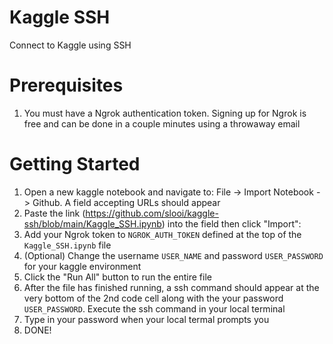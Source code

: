 # Kaggle SSH
Connect to Kaggle using SSH

# Prerequisites
1) You must have a Ngrok authentication token. Signing up for Ngrok is free and can be done in a couple minutes using a throwaway email

# Getting Started
1) Open a new kaggle notebook and navigate to: File -> Import Notebook -> Github. A field accepting URLs should appear
2) Paste the link (https://github.com/slooi/kaggle-ssh/blob/main/Kaggle_SSH.ipynb) into the field then click "Import": 
3) Add your Ngrok token to `NGROK_AUTH_TOKEN` defined at the top of the `Kaggle_SSH.ipynb` file
4) (Optional) Change the username `USER_NAME` and password `USER_PASSWORD` for your kaggle environment
5) Click the "Run All" button to run the entire file
6) After the file has finished running, a ssh command should appear at the very bottom of the 2nd code cell along with the your password `USER_PASSWORD`. Execute the ssh command in your local terminal
7) Type in your password when your local termal prompts you
8) DONE!
